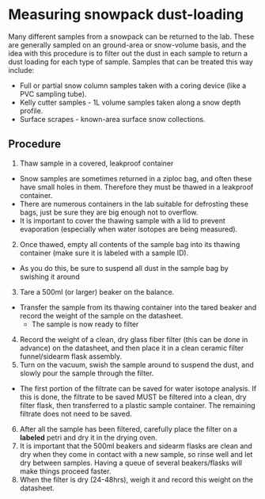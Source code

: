 # Measuring snowpack dust-loading

Many different samples from a snowpack can be returned to the lab. These
are generally sampled on an ground-area or snow-volume basis, and the
idea with this procedure is to filter out the dust in each sample to
return a dust loading for each type of sample. Samples that can be
treated this way include:

* Full or partial snow column samples taken with a coring device (like a PVC sampling tube).
* Kelly cutter samples - 1L volume samples taken along a snow depth profile.
* Surface scrapes - known-area surface snow collections.

## Procedure

1. Thaw sample in a covered, leakproof container
  - Snow samples are sometimes returned in a ziploc bag, and often these have small holes in them. Therefore they must be thawed in a leakproof container.
  - There are numerous containers in the lab suitable for defrosting these bags, just be sure they are big enough not to overflow.
  - It is important to cover the thawing sample with a lid to prevent evaporation (especially when water isotopes are being measured).
2. Once thawed, empty all contents of the sample bag into its thawing container (make sure it is labeled with a sample ID).
  - As you do this, be sure to suspend all dust in the sample bag by swishing it around
3. Tare a 500ml (or larger) beaker on the balance.
- Transfer the sample from its thawing container into the tared beaker and record the weight of the sample on the datasheet.
  - The sample is now ready to filter
4. Record the weight of a clean, dry glass fiber filter (this can be done in advance) on the datasheet, and then place it in a clean ceramic filter funnel/sidearm flask assembly.
5. Turn on the vacuum, swish the sample around to suspend the dust, and slowly pour the sample through the filter.
  - The first portion of the filtrate can be saved for water isotope analysis. If this is done, the filtrate to be saved MUST be filtered into a clean, dry filter flask, then transferred to a plastic sample container. The remaining filtrate does not need to be saved.
6. After all the sample has been filtered, carefully place  the filter on a **labeled** petri and dry it in the drying oven.
7. It is important that the 500ml beakers and sidearm flasks are clean and dry when they come in contact with a new sample, so rinse well and let dry between samples. Having a queue of several beakers/flasks will make things proceed faster.
8. When the filter is dry (24-48hrs), weigh it and record this weight on the datasheet.
